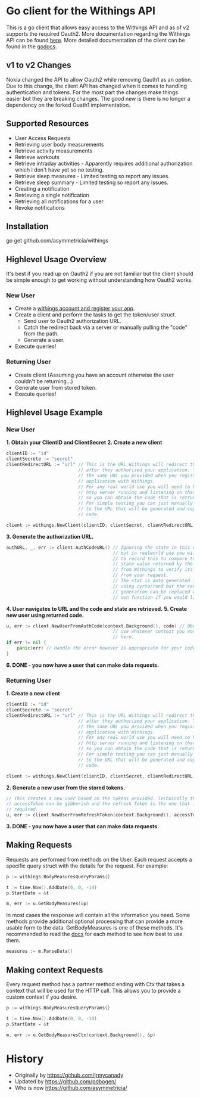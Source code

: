 
# Go client for the Withings API

This is a go client that allows easy access to the Withings API and as of v2 supports the required Oauth2. More documentation regarding the Withings API can be found [here](http://developer.withings.com/oauth2/#tag/introduction). More detailed documentation of the client can be found in the [godocs](https://godoc.org/github.com/asymmetricia/withings).

## v1 to v2 Changes

Nokia changed the API to allow Oauth2 while removing Oauth1 as an option. Due to this change, the client API has changed when it comes to handling authentication and tokens. For the most part the changes make things easier but they are breaking changes. The good new is there is no longer a dependency on the forked Ouath1 implementation.

## Supported Resources
* User Access Requests
* Retrieving user body measurements
* Retrieve activity measurements
* Retrieve workouts
* Retrieve intraday activities - Apparently requires additional authorization which I don't have yet so no testing.
* Retrieve sleep measures - Limited testing so report any issues.
* Retrieve sleep summary - Limited testing so report any issues.
* Creating a notification
* Retrieving a single notification
* Retrieving all notifications for a user
* Revoke notifications

## Installation
  go get github.com/asymmetricia/withings

## Highlevel Usage Overview
It's best if you read up on Oauth2 if you are not familiar but the client should be simple enough to get working without understanding how Oauth2 works.

### New User
* Create a [withings account and register your app](https://account.withings.com/partner/dashboard_oauth2).
* Create a client and perform the tasks to get the token/user struct.
    * Send user to Oauth2 authorization URL.
    * Catch the redirect back via a server or manually pulling the "code" from the path.
    * Generate a user.
* Execute queries!

### Returning User
* Create client (Assuming you have an account otherwise the user couldn't be returning...)
* Generate user from stored token.
* Execute queries!

## Highlevel Usage Example

### New User

**1. Obtain your ClientID and ClientSecret**
**2. Create a new client**
```go
clientID := "id"
clientSecrete := "secret"
clientRedirectURL := "url" // This is the URL Withings will redirect the client to
                           // after they authorized your application. This is
                           // the same URL you provided when you registered your
                           // application with Withings.
                           // For any real world use you will need to have a
                           // http server running and listening on that URL
                           // so you can obtain the code that is retruned.
                           // For simple testing you can just manually navigate
                           // to the URL that will be generated and copy the
                           // code.

client := withings.NewClient(clientID, clientSecret, clientRedirectURL)
```
**3. Generate the authorization URL.**
```go
authURL, _, err := client.AuthCodeURL() // Ignoring the state in this example
                                        // but in realworld use you will want
                                        // to record this to compare to the
                                        // state value returned by the redirect
                                        // from Withings to verify its a redirect
                                        // from your request.
                                        // The stat is auto generated for you
                                        // using cyrto/rand but the random
                                        // generation can be replaced with your
                                        // own function if you would like.
```
**4. User navigates to URL and the code and state are retrieved.**
**5. Create new user using returned code.**
```go
u, err := client.NewUserFromAuthCode(context.Background(), code) // Obviously
                                        // use whatever context you would like
                                        // here.
if err != nil {
    panic(err) // Handle the error however is appropriate for your code.
}
```
**6. DONE - you now have a user that can make data requests.**

### Returning User

**1. Create a new client**
```go
clientID := "id"
clientSecrete := "secret"
clientRedirectURL := "url" // This is the URL Withings will redirect the client to
                           // after they authorized your application. This is
                           // the same URL you provided when you registered your
                           // application with Withings.
                           // For any real world use you will need to have a
                           // http server running and listening on that URL
                           // so you can obtain the code that is returned.
                           // For simple testing you can just manually navigate
                           // to the URL that will be generated and copy the
                           // code.

client := withings.NewClient(clientID, clientSecret, clientRedirectURL)
```
**2. Generate a new user from the stored tokens.**
```go
// This creates a new user based on the tokens provided. Technically the
// accessToken can be gibberish and the refresh Token is the one that is really
// required.
u, err := client.NewUserFromRefreshToken(context.Background(), accessToken, refreshToken)
```
**3. DONE - you now have a user that can make data requests.**


## Making Requests
Requests are performed from methods on the User. Each request accepts a specific query struct with the details for the request. For example:
```go
p := withings.BodyMeasuresQueryParams{}

t := time.Now().AddDate(0, 0, -14)
p.StartDate = &t

m, err := u.GetBodyMeasures(&p)
```

In most cases the response will contain all the information you need. Some methods provide additional optional processing that can provide a more usable form to the data. GetBodyMeasures is one of these methods. It's recommended to read the [docs](https://godoc.org/github.com/asymmetricia/withings) for each method to see how best to use them.

```go
measures := m.ParseData()
```

## Making context Requests
Every request method has a partner method ending with Ctx that takes a context
that will be used for the HTTP call. This allows you to provide a custom context
if you desire.
```go
p := withings.BodyMeasuresQueryParams{}

t := time.Now().AddDate(0, 0, -14)
p.StartDate = &t

m, err := u.GetBodyMeasuresCtx(context.Background(), &p)
```

# History

* Originally by https://github.com/jrmycanady
* Updated by https://github.com/pdbogen/
* Who is now https://github.com/asymmetricia/
